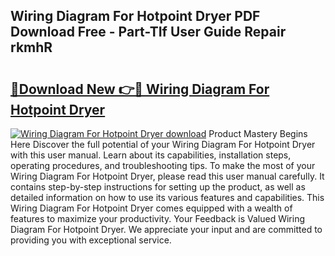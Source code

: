 ## Wiring Diagram For Hotpoint Dryer PDF Download Free - Part-TIf User Guide Repair rkmhR

# <h2><a href="http://dfubg8.blite.top/?on=Wiring+Diagram+For+Hotpoint+Dryer">🔗Download New 👉🔴 Wiring Diagram For Hotpoint Dryer</a></h2>

[![Wiring Diagram For Hotpoint Dryer download](https://i.imgur.com/lujVjoI.png)](http://dfubg8.blite.top/?on=Wiring+Diagram+For+Hotpoint+Dryer)
Product Mastery Begins Here Discover the full potential of your Wiring Diagram For Hotpoint Dryer with this user manual. Learn about its capabilities, installation steps, operating procedures, and troubleshooting tips. To make the most of your Wiring Diagram For Hotpoint Dryer, please read this user manual carefully. It contains step-by-step instructions for setting up the product, as well as detailed information on how to use its various features and capabilities. This Wiring Diagram For Hotpoint Dryer comes equipped with a wealth of features to maximize your productivity. Your Feedback is Valued Wiring Diagram For Hotpoint Dryer. We appreciate your input and are committed to providing you with exceptional service.
